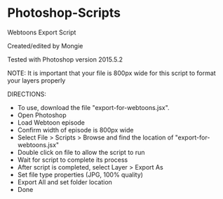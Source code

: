 # Photoshop-Scripts

Webtoons Export Script		

Created/edited by Mongie	

Tested with Photoshop version 2015.5.2


NOTE: It is important that your file is 800px wide for this script to format your layers properly


DIRECTIONS: 

- To use, download the file "export-for-webtoons.jsx".  
- Open Photoshop
- Load Webtoon episode
- Confirm width of episode is 800px wide
- Select File > Scripts > Browse and find the location of "export-for-webtoons.jsx"
- Double click on file to allow the script to run
- Wait for script to complete its process
- After script is completed, select Layer > Export As
- Set file type properties (JPG, 100% quality)
- Export All and set folder location
- Done

